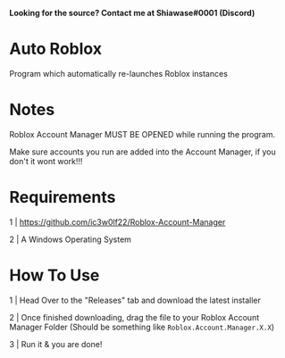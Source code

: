 **Looking for the source? Contact me at Shiawase#0001 (Discord)**

# Auto Roblox
Program which automatically re-launches Roblox instances

# Notes
Roblox Account Manager MUST BE OPENED while running the program. 

Make sure accounts you run are added into the Account Manager, if you don't it wont work!!!
# Requirements
1 | https://github.com/ic3w0lf22/Roblox-Account-Manager

2 | A Windows Operating System

# How To Use

1 | Head Over to the "Releases" tab and download the latest installer

2 | Once finished downloading, drag the file to your Roblox Account Manager Folder (Should be something like `Roblox.Account.Manager.X.X`)

3 | Run it & you are done!
